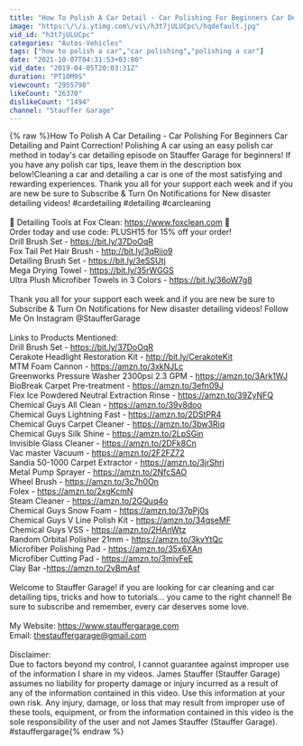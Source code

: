 ```yaml
---
title: "How To Polish A Car Detail - Car Polishing For Beginners Car Detailing and Paint Correction!"
image: "https:\/\/i.ytimg.com\/vi\/h3t7jULUCpc\/hqdefault.jpg"
vid_id: "h3t7jULUCpc"
categories: "Autos-Vehicles"
tags: ["how to polish a car","car polishing","polishing a car"]
date: "2021-10-07T04:31:53+03:00"
vid_date: "2019-04-05T20:03:31Z"
duration: "PT10M9S"
viewcount: "2955798"
likeCount: "26370"
dislikeCount: "1494"
channel: "Stauffer Garage"
---
```

{% raw %}How To Polish A Car Detailing - Car Polishing For Beginners Car Detailing and Paint Correction! Polishing A car using an easy polish car method in today's car detailing episode on Stauffer Garage for beginners! If you have any polish car tips, leave them in the description box below!Cleaning a car and detailing a car is one of the most satisfying and rewarding experiences. Thank you all for your support each week and if you are new be sure to Subscribe &amp; Turn On Notifications for New disaster detailing videos! #cardetailing #detailing #carcleaning<br /><br />🦊 Detailing Tools at Fox Clean: <a rel="nofollow" target="blank" href="https://www.foxclean.com">https://www.foxclean.com</a> 🦊<br />Order today and use code: PLUSH15 for 15% off your order!<br />Drill Brush Set - <a rel="nofollow" target="blank" href="https://bit.ly/37DoOqR">https://bit.ly/37DoOqR</a> <br />Fox Tail Pet Hair Brush - <a rel="nofollow" target="blank" href="http://bit.ly/3qRiio9">http://bit.ly/3qRiio9</a><br />Detailing Brush Set - <a rel="nofollow" target="blank" href="https://bit.ly/3eSSUtj">https://bit.ly/3eSSUtj</a><br />Mega Drying Towel - <a rel="nofollow" target="blank" href="https://bit.ly/35rWGGS">https://bit.ly/35rWGGS</a><br />Ultra Plush Microfiber Towels in 3 Colors - <a rel="nofollow" target="blank" href="https://bit.ly/36oW7g8">https://bit.ly/36oW7g8</a><br /><br />Thank you all for your support each week and if you are new be sure to Subscribe &amp; Turn On Notifications for New disaster detailing videos! Follow Me On Instagram @StaufferGarage  <br /><br />Links to Products Mentioned:<br />Drill Brush Set - <a rel="nofollow" target="blank" href="https://bit.ly/37DoOqR">https://bit.ly/37DoOqR</a> <br />Cerakote Headlight Restoration Kit - <a rel="nofollow" target="blank" href="http://bit.ly/CerakoteKit">http://bit.ly/CerakoteKit</a><br />MTM Foam Cannon - <a rel="nofollow" target="blank" href="https://amzn.to/3xkNJLc">https://amzn.to/3xkNJLc</a><br />Greenworks Pressure Washer 2300psi 2.3 GPM - <a rel="nofollow" target="blank" href="https://amzn.to/3Ark1WJ">https://amzn.to/3Ark1WJ</a><br />BioBreak Carpet Pre-treatment - <a rel="nofollow" target="blank" href="https://amzn.to/3efn09J">https://amzn.to/3efn09J</a><br />Flex Ice Powdered Neutral Extraction Rinse - <a rel="nofollow" target="blank" href="https://amzn.to/39ZyNFQ">https://amzn.to/39ZyNFQ</a><br />Chemical Guys All Clean - <a rel="nofollow" target="blank" href="https://amzn.to/39v8doo">https://amzn.to/39v8doo</a><br />Chemical Guys Lightning Fast - <a rel="nofollow" target="blank" href="https://amzn.to/2DStPR4">https://amzn.to/2DStPR4</a><br />Chemical Guys Carpet Cleaner - <a rel="nofollow" target="blank" href="https://amzn.to/3bw3Riq">https://amzn.to/3bw3Riq</a><br />Chemical Guys Silk Shine - <a rel="nofollow" target="blank" href="https://amzn.to/2LpSGin">https://amzn.to/2LpSGin</a><br />Invisible Glass Cleaner - <a rel="nofollow" target="blank" href="https://amzn.to/2DFk8Cn">https://amzn.to/2DFk8Cn</a><br />Vac master Vacuum - <a rel="nofollow" target="blank" href="https://amzn.to/2F2FZ72">https://amzn.to/2F2FZ72</a><br />Sandia 50-1000 Carpet Extractor - <a rel="nofollow" target="blank" href="https://amzn.to/3jrShrj">https://amzn.to/3jrShrj</a><br />Metal Pump Sprayer - <a rel="nofollow" target="blank" href="https://amzn.to/2NfcSAO">https://amzn.to/2NfcSAO</a><br />Wheel Brush - <a rel="nofollow" target="blank" href="https://amzn.to/3c7h0On">https://amzn.to/3c7h0On</a><br />Folex - <a rel="nofollow" target="blank" href="https://amzn.to/2xgKcmN">https://amzn.to/2xgKcmN</a><br />Steam Cleaner - <a rel="nofollow" target="blank" href="https://amzn.to/2GQuq4o">https://amzn.to/2GQuq4o</a><br />Chemical Guys Snow Foam - <a rel="nofollow" target="blank" href="https://amzn.to/37pPj0s">https://amzn.to/37pPj0s</a><br />Chemical Guys V Line Polish Kit - <a rel="nofollow" target="blank" href="https://amzn.to/34qseMF">https://amzn.to/34qseMF</a><br />Chemical Guys VSS - <a rel="nofollow" target="blank" href="https://amzn.to/2HAnWtz">https://amzn.to/2HAnWtz</a><br />Random Orbital Polisher 21mm - <a rel="nofollow" target="blank" href="https://amzn.to/3kvYtQc">https://amzn.to/3kvYtQc</a><br />Microfiber Polishing Pad - <a rel="nofollow" target="blank" href="https://amzn.to/35x6XAn">https://amzn.to/35x6XAn</a><br />Microfiber Cutting Pad - <a rel="nofollow" target="blank" href="https://amzn.to/3mivFeE">https://amzn.to/3mivFeE</a><br />Clay Bar -<a rel="nofollow" target="blank" href="https://amzn.to/2vBmAsf">https://amzn.to/2vBmAsf</a><br /><br />Welcome to Stauffer Garage! if you are looking for car cleaning and car detailing tips, tricks and how to tutorials... you came to the right channel! Be sure to subscribe and remember, every car deserves some love. <br /><br />My Website: <a rel="nofollow" target="blank" href="https://www.stauffergarage.com">https://www.stauffergarage.com</a><br />Email: thestauffergarage@gmail.com<br /><br />Disclaimer:<br />Due to factors beyond my control, I cannot guarantee against improper use of the information I share in my videos. James Stauffer (Stauffer Garage) assumes no liability for property damage or injury incurred as a result of any of the information contained in this video. Use this information at your own risk. Any injury, damage, or loss that may result from improper use of these tools, equipment, or from the information contained in this video is the sole responsibility of the user and not James Stauffer (Stauffer Garage). #stauffergarage{% endraw %}
